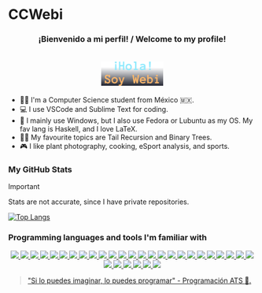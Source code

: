 <!-- Kudos 2 @anuraghazra, I used his README as reference :D. And alexandresanlim for the badges C: -->
<!-- TODO: ADD REFERENCES :D -->
# CCWebi

<h3 align="center">
    ¡Bienvenido a mi perfil! / Welcome to my profile!</br>&nbsp;
    <p align="center"><img width="25%" alt="Hola, soy Isaac" src="./images/HSI.png" /></p>
</h3>

- :technologist: I'm a Computer Science student from México :mexico:.
- :computer: I use VSCode and Sublime Text for coding.
- :penguin: I mainly use Windows, but I also use Fedora or Lubuntu as my OS. My fav lang is Haskell, and I love LaTeX.
- :student: My favourite topics are Tail Recursion and Binary Trees.
- :video_game: I like plant photography, cooking, eSport analysis, and sports.

### My GitHub Stats

> [!IMPORTANT]
> Stats are not accurate, since I have private repositories.

[![Top Langs](https://github-readme-stats.vercel.app/api/top-langs/?username=CCWebi&layout=compact&theme=dracula&count-private=true)](https://github.com/CCWebi/github-readme-stats)

### Programming languages and tools I'm familiar with

<p align="center">
    <code><a href="https://www.latex-project.org"><img src="https://img.shields.io/badge/LaTeX-47A141?style=for-the-badge&logo=LaTeX&logoColor=white" /></code>
    <code><a href=""><img src="https://img.shields.io/badge/C-00599C?style=for-the-badge&logo=c&logoColor=white" /></code>
    <code><a href=""><img src="https://img.shields.io/badge/Haskell-5D4F85?style=for-the-badge&logo=haskell&logoColor=white" /></code>
    <code><a href=""><img src="https://img.shields.io/badge/json-5E5C5C?style=for-the-badge&logo=json&logoColor=white" /></code>
    <code><a href=""><img src="https://img.shields.io/badge/Kotlin-B125EA?style=for-the-badge&logo=kotlin&logoColor=white" /></code>
    <code><a href=""><img src="https://img.shields.io/badge/VSCode-0078D4?style=for-the-badge&logo=visual%20studio%20code&logoColor=white" /></code>
    <code><a href=""><img src="https://img.shields.io/badge/IntelliJ_IDEA-000000.svg?style=for-the-badge&logo=intellij-idea&logoColor=white" /></code>
    <code><a href=""><img src="https://img.shields.io/badge/apache_maven-C71A36?style=for-the-badge&logo=apachemaven&logoColor=white" /></code>
    <code><a href=""><img src="https://img.shields.io/badge/Elixir-4B275F?style=for-the-badge&logo=elixir&logoColor=white
" /></code>
    <code><a href=""><img src="https://img.shields.io/badge/gradle-02303A?style=for-the-badge&logo=gradle&logoColor=white" /></code>
    <code><a href=""><img src="https://img.shields.io/badge/Markdown-000000?style=for-the-badge&logo=markdown&logoColor=white
" /></code>
    <code><a href=""><img src="https://img.shields.io/badge/Postman-FF6C37?style=for-the-badge&logo=Postman&logoColor=white" /></code>
    <code><a href=""><img src="https://img.shields.io/badge/React-20232A?style=for-the-badge&logo=react&logoColor=61DAFB" /></code>
    <code><a href=""><img src="https://img.shields.io/badge/Adobe%20Lightroom-31A8FF?style=for-the-badge&logo=Adobe%20Lightroom&logoColor=white
" /></code>
    <code><a href=""><img src="https://img.shields.io/badge/Adobe%20Photoshop-31A8FF?style=for-the-badge&logo=Adobe%20Photoshop&logoColor=black
" /></code>
    <code><a href=""><img src="https://img.shields.io/badge/affinity%20photo-%237E4DD2.svg?style=for-the-badge&logo=affinity-photo&logoColor=white
" /></code>
    <code><a href=""><img src="https://img.shields.io/badge/Figma-F24E1E?style=for-the-badge&logo=figma&logoColor=white
" /></code>
    <code><a href=""><img src="https://img.shields.io/badge/blender-%23F5792A.svg?style=for-the-badge&logo=blender&logoColor=white
" /></code>
    <code><a href=""><img src="https://img.shields.io/badge/gimp-5C5543?style=for-the-badge&logo=gimp&logoColor=white
" /></code>
    <code><a href=""><img src="https://img.shields.io/badge/dbeaver-382923?style=for-the-badge&logo=dbeaver&logoColor=white
" /></code>
    <code><a href=""><img src="https://img.shields.io/badge/PostgreSQL-316192?style=for-the-badge&logo=postgresql&logoColor=white
" /></code>
    <code><a href=""><img src="https://img.shields.io/badge/Notion-000000?style=for-the-badge&logo=notion&logoColor=white
" /></code>
    <code><a href=""><img src="https://img.shields.io/badge/Overleaf-47A141?style=for-the-badge&logo=Overleaf&logoColor=white
" /></code>
    <code><a href=""><img src="https://img.shields.io/badge/Lubuntu-0068C8?style=for-the-badge&logo=lubuntu&logoColor=white
" /></code>
    <code><a href=""><img src="https://img.shields.io/badge/Windows_11-0078d4?style=for-the-badge&logo=windows-11&logoColor=white
" /></code>
    <code><a href=""><img src="https://img.shields.io/badge/GitHub-100000?style=for-the-badge&logo=github&logoColor=white
" /></code>
    <code><a href=""><img src="https://img.shields.io/badge/-Hackerrank-2EC866?style=for-the-badge&logo=HackerRank&logoColor=white
" /></code>
    <code><a href=""><img src="https://img.shields.io/badge/-LeetCode-FFA116?style=for-the-badge&logo=LeetCode&logoColor=black
" /></code>
    <code><a href=""><img src="https://img.shields.io/badge/VirtualBox-21416b?style=for-the-badge&logo=VirtualBox&logoColor=white
" /></code>
    <code><a href=""><img src="https://img.shields.io/badge/Inkscape-000000?style=for-the-badge&logo=Inkscape&logoColor=white
}" /></code>
    <code><a href=""><img src="https://img.shields.io/badge/OpenJDK-ED8B00?style=for-the-badge&logo=openjdk&logoColor=white
" /></code>
<p/>

> "Si lo puedes imaginar, lo puedes programar" - Programación ATS :fallen_leaf:.
